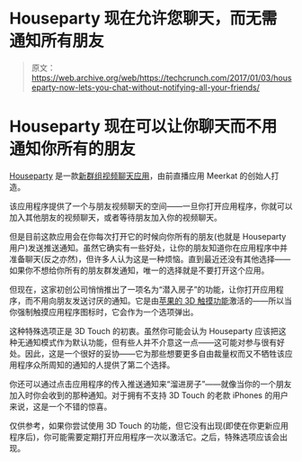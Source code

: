 # Houseparty 现在允许您聊天，而无需通知所有朋友 

> 原文：<https://web.archive.org/web/https://techcrunch.com/2017/01/03/houseparty-now-lets-you-chat-without-notifying-all-your-friends/>

# Houseparty 现在可以让你聊天而不用通知你所有的朋友

[Houseparty](https://web.archive.org/web/20221226032609/https://joinhouse.party/) 是一款[新群组视频聊天应用](https://web.archive.org/web/20221226032609/https://techcrunch.com/2016/11/21/the-internet-third-place/)，由前直播应用 Meerkat 的创始人打造。

该应用程序提供了一个与朋友视频聊天的空间——一旦你打开应用程序，你就可以加入其他朋友的视频聊天，或者等待朋友加入你的视频聊天。

但是目前这款应用会在你每次打开它的时候向你所有的朋友(也就是 Houseparty 用户)发送推送通知。虽然它确实有一些好处，让你的朋友知道你在应用程序中并准备聊天(反之亦然)，但许多人认为这是一种烦恼。直到最近还没有其他选择——如果你不想给你所有的朋友群发通知，唯一的选择就是不要打开这个应用。

但现在，这家初创公司悄悄推出了一项名为“潜入房子”的功能，让你打开应用程序，而不用向朋友发送讨厌的通知。它是由[苹果的 3D 触摸功能](https://web.archive.org/web/20221226032609/https://techcrunch.com/2015/09/26/3d-touch-is-apples-new-secret-weapon/)激活的——所以当你强制触摸应用程序图标时，它会作为一个选项弹出。

这种特殊选项正是 3D Touch 的初衷。虽然你可能会认为 Houseparty 应该把这种无通知模式作为默认功能，但有些人并不介意这一点——这可能对参与很有好处。因此，这是一个很好的妥协——它为那些想要更多自由裁量权而又不牺牲该应用程序众所周知的通知的人提供了第二个选择。

你还可以通过点击应用程序的传入推送通知来“溜进房子”——就像当你的一个朋友加入时你会收到的那种通知。对于拥有不支持 3D Touch 的老款 iPhones 的用户来说，这是一个不错的惊喜。

仅供参考，如果你尝试使用 3D Touch 的功能，但它没有出现(即使在你更新应用程序后)，你可能需要定期打开应用程序一次以激活它。之后，特殊选项应该会出现。